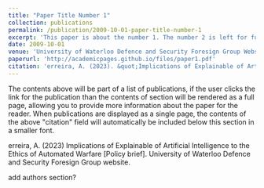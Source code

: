 ```yaml
---
title: "Paper Title Number 1"
collection: publications
permalink: /publication/2009-10-01-paper-title-number-1
excerpt: 'This paper is about the number 1. The number 2 is left for future work.'
date: 2009-10-01
venue: 'University of Waterloo Defence and Security Foresign Group Website Publications'
paperurl: 'http://academicpages.github.io/files/paper1.pdf'
citation: 'erreira, A. (2023). &quot;Implications of Explainable of Artificial Intelligence to the Ethics of Automated Warfare.&quot; <i>University of Waterloo Defence and Security Foresign Group Website Publications</i>. 1(1).'
---
```


The contents above will be part of a list of publications, if the user clicks the link for the publication than the contents of section will be rendered as a full page, allowing you to provide more information about the paper for the reader. When publications are displayed as a single page, the contents of the above "citation" field will automatically be included below this section in a smaller font.


erreira, A. (2023) Implications of Explainable of Artificial Intelligence to the Ethics of Automated Warfare [Policy brief]. University of Waterloo Defence and Security Foresign Group website. 


add authors section?